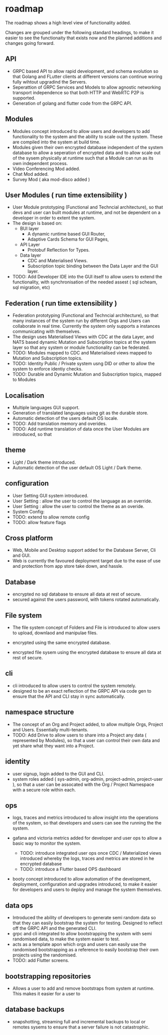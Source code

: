 # roadmap

The roadmap shows a high level view of functionality added.

Changes are grouped under the following standard headings, to make it easier to see the functionaity that exists now and the planned additions and changes going forward.

## API

- GRPC based API to allow rapid development, and schema evolution so that Golang and FLutter clients at different versions can continue woring fully wihtout upgradind the Servers.
- Seperattion of GRPC Services and Models to allow agnostic networking transport independence so that both HTTP and WebRTC P2P is supported.
- Generation of golang and flutter code from the GRPC API.

## Modules

- Modules concept introduced to allow users and developers to add functionality to the system and the ability to scale out the system. These are compiled into the system at build time.
- Modules given their own encrypted database independent of the system database to allow a seperation of encrypted data and to allow scale out of the sysem physically at runtime such that a Module can run as its own independent process.
- Video Conferencing Mod added.
- Chat Mod added.
- Survey Mod ( aka mod-disco added )

## User Modules ( run time extensibility )

- User Module prototyping (Functional and Techncial architecture), so that devs and user can built modules at runtime, and not be dependent on a developer in order to extent the system.
- The design is based on:
  - BUI layer
    - A dynamic runtime based GUI Router,
    - Adaptive Cards Schema for GUI Pages,
  - API Layer
    - Protobuf Reflection for Types.
  - Data layer
    - CDC and Materialised Views.
  	- Subscription topic binding between the Data Layer and the GUI layer.
- TODO: Add Developer IDE into the GUI itself to allow users to extend the functionality, with synchronisation of the needed assest ( sql scheam, sql migration, etc) 
  
## Federation ( run time extensibility )

- Federation prototyping (Functional and Techncial architecture), so that many instances of the system run by different Orgs and Users can collaborate in real time. Currently the system only supports a instances communicating with themselves.
- The design uses Materialised Views with CDC at the data Layer, and NATS based dynamic Mutation and Subscription topics at the system layer so that any system or module functionality can be federated.
- TODO: Modules mapped to CDC and Materialised views mapped to Mutation and Subscription topics.
- TODO: Identity Public / Private system usng DID or other to allow the system to enforce identiy checks.
- TODO: Durable and Dynamic Mutation and Subscription topics, mapped to Modules


## Localisation

- Multiple languages GUI support.
- Generation of translated languages using git as the durable store.
- Automatic detection of the users default OS locale.
- TODO: Add translation memory and overides.
- TODO: Add runtime translation of data once the User Modules are introduced, so that 

## theme

- Light / Dark theme introduced.
- Automatic detection of the user default OS Light / Dark theme.

## configuration

- User Setting GUI system introduced.
- User Setting : allow the user to control the language as an override.
- User Setting : allow the user to control the theme as an overide.
- System Config: 
- TODO: extend to allow remote config
- TODO: allow feature flags

## Cross platform

- Web, Mobile and Desktop support added for the Database Server, Cli and GUI.
- Web is currently the favoured deployment target due to the ease of use and protection from app store take down, and hassle.

## Database

- encrypted no sql database to ensure all data at rest of secure.
- secured against the users password, with tokens rotated automatically.

## File system

- The file system concept of Folders and File is introduced to allow users to upload, downlaod and manipulae files.
- encrypted using the same encrypted database.

- encrypted file sysem using the encrypted database to ensure all data at rest of secure.

## cli

- cli introduced to allow users to control the system remotely.
- designed to be an exact reflection of the GRPC API via code gen to ensure that the API and CLI stay in sync automatically.

## namespace structure

- The concept of an Org and Project added, to allow multiple Orgs, Project and Users. Essentially multi-tenants.
- TODO: Add Drive to allow users to share into a Project any data ( represented by Modules), so that a user can control their own data and yet share what they want into a Project.

## identity

- user signup, login added to the GUI and CLI.
- system roles added ( sys-admin, org-admin, project-admin, project-user ), so that a user can be assocated with the Org / Project Namespace with a secure role within each.

## ops

- logs, traces and metrics introduced to allow insight into the operations of the system, so that developers and users can see the running the the system.
- gafana and victoria metrics added for developer and user ops to allow a basic way to monitor the system.
  - TODO: introduce integrated user ops once CDC / Materialized views introduced whereby the logs, traces and metrics are stored in he encrypted database
  - TODO: introduce a Flutter based OPS dashboard

- booty concept introduced to allow automation of the development, deployment, configuration and upgrades introduced, to make it easier for developers and users to deploy and manage the system themselves.

## data ops

- Introduced the ability of developers to generate semi random data so that they can easily bootstrap the system for testing. Designed to reflect off the GRPC API and the generated CLI.
- grpc and cli integrated to allow bootstrapping the system with semi randomised data, to make the system easier to test.
- acts as a template apon which orgs and users can easily use the randomised bootstrapping as a reference to easily bootstrap their own projects using the randomised.
- TODO: add Flutter screens.

## bootstrapping repositories

- Allows a user to add and remove bootstraps from system at runtime. This makes it easier for a user to 

## database backups

- snapshotting, streaming full and incremental backups to local or remotes sysems to ensure that a server failure is not catastrophic.
